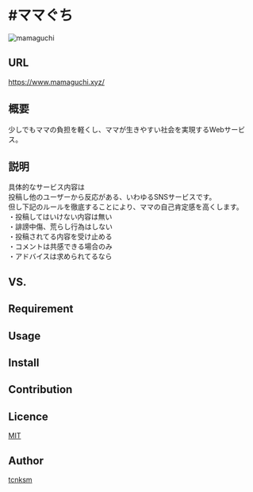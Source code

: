 #ママぐち
====

![mamaguchi](https://user-images.githubusercontent.com/30628476/90847333-36fed200-e3a5-11ea-9950-ee2bf8f406f0.png)

## URL
https://www.mamaguchi.xyz/

## 概要
少しでもママの負担を軽くし、ママが生きやすい社会を実現するWebサービス。

## 説明
具体的なサービス内容は  
投稿し他のユーザーから反応がある、いわゆるSNSサービスです。  
但し下記のルールを徹底することにより、ママの自己肯定感を高くします。  
・投稿してはいけない内容は無い  
・誹謗中傷、荒らし行為はしない  
・投稿されてる内容を受け止める  
・コメントは共感できる場合のみ  
・アドバイスは求められてるなら  

## VS. 

## Requirement

## Usage

## Install

## Contribution

## Licence

[MIT](https://github.com/tcnksm/tool/blob/master/LICENCE)

## Author

[tcnksm](https://github.com/tcnksm)
